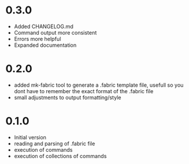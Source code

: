 
# 0.3.0

- Added CHANGELOG.md
- Command output more consistent
- Errors more helpful
- Expanded documentation

# 0.2.0

- added mk-fabric tool to generate a .fabric template file, usefull so you dont
have to remember the exact format of the .fabric file
- small adjustments to output formatting/style

# 0.1.0

- Initial version
- reading and parsing of .fabric file
- execution of commands
- execution of collections of commands


